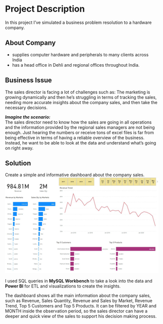 # Project Description
In this project I’ve simulated a business problem resolution to a hardware company.

## About Company
- supplies computer hardware and peripherals to many clients across India
- has a head office in Dehli and regional offices throughout India.

## Business Issue
The sales director is facing a lot of challenges such as:
The marketing is growing dynamically and then he’s struggling in terms of tracking the sales, needing more accurate insights about the company sales, and then take the necessary decisions.

***Imagine the scenario:*** <br/>
The sales director need to know how the sales are going in all operations and the information provided by the regional sales managers are not being enough.
Just hearing the numbers or receive tons of excel files is far from being effective in terms of having a reliable overview of the business.
Instead, he want to be able to look at the data and understand what’s going on right away.

## Solution
Create a simple and informative dashboard about the company sales.
![Final Dashboard](https://github.com/aman-thapa/Sales-Insights-bi/blob/main/Dashboard%20Image.JPG)

I used SQL queries in **MySQL Workbench** to take a look into the data and **Power BI** for ETL and visualizations to create the insights.<br/>

The dashboard shows all the main information about the company sales, such as Revenue, Sales Quantity, Revenue and Sales by Market, Revenue Trend, Top 5 Customers and Top 5 Products.
It can be filtered by YEAR and MONTH inside the observation period, so the sales director can have a deeper and quick view of the sales to support his decision making process.
